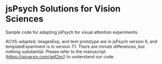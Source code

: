 # jsPsych Solutions for Vision Sciences
Sample code for adapting jsPsych for visual attention experiments.

ACVS-adapted, imagesExp, and test-prototype are in jsPsych version 6, and templateExperiment is in version 7.1. There are minute differences, but nothing substantial. Please refer to the manuscript (https://psyarxiv.com/gqf2m/) to understand our code.
